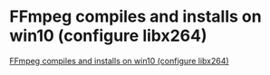 # FFmpeg compiles and installs on win10 (configure libx264)
[FFmpeg compiles and installs on win10 (configure libx264)](https://aiwithcloud.com/2022/09/19/ffmpeg_compiles_and_installs_on_win10_configure_libx264/)